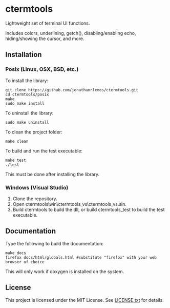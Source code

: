 # ctermtools
Lightweight set of terminal UI functions.

Includes colors, underlining, getch(), disabling/enabling echo, hiding/showing the cursor, and more.

## Installation

### Posix (Linux, OSX, BSD, etc.)
To install the library:

```shell
git clone https://github.com/jonathanrlemos/ctermtools.git
cd ctermtools/posix
make
sudo make install
```

To uninstall the library:

```shell
sudo make uninstall
```

To clean the project folder:

```shell
make clean
```

To build and run the test executable:

```shell
make test
./test
```
This must be done after installing the library.

### Windows (Visual Studio)

1. Clone the repository.
2. Open ctermtools\\win\\ctermtools\_vs\\ctermtools\_vs.sln.
3. Build ctermtools to build the dll, or build ctermtools\_test to build the test executable.

## Documentation
Type the following to build the documentation:

```shell
make docs
firefox docs/html/globals.html #substitute "firefox" with your web browser of choice
```
This will only work if doxygen is installed on the system.

## License
This project is licensed under the MIT License. See [LICENSE.txt](LICENSE.txt) for details.

